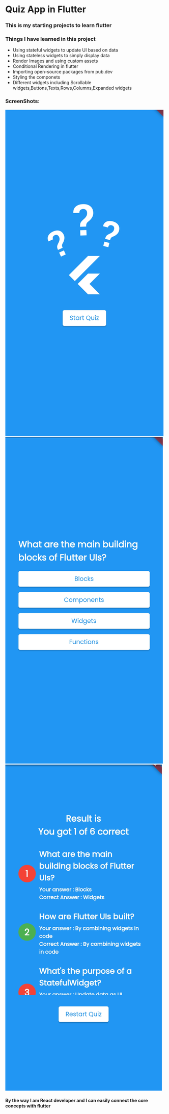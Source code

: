 # Quiz App in Flutter

### This is my starting projects to learn flutter

### Things I have learned in this project
- Using stateful widgets to update UI based on data
- Using stateless widgets to simply display data
- Render Images and using custom assets
- Conditional Rendering in flutter
- Importing open-source packages from pub.dev
- Styling the componets
- Different widgets including Scrollable widgets,Buttons,Texts,Rows,Columns,Expanded widgets

### ScreenShots:
![Quiz Screen](Screenshot_2023-11-03-14-24-41-96_f97113f783e2ccdcaed9f49ad8453da5.jpg)
![Question Screen](Screenshot_2023-11-03-14-26-06-90_f97113f783e2ccdcaed9f49ad8453da5.jpg)
![Results Screen](Screenshot_2023-11-03-14-27-01-02_f97113f783e2ccdcaed9f49ad8453da5.jpg)
#### By the way I am React developer and I can easily connect the core concepts with flutter